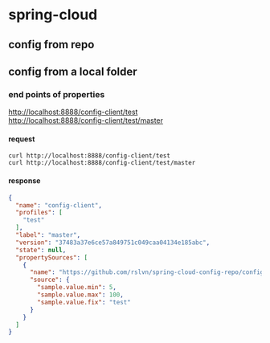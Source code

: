 # spring-cloud

## config from repo

## config from a local folder

### end points of properties

<div>
    <a href="http://localhost:8888/config-client/test" target="_blank">http://localhost:8888/config-client/test</a>
    <br/>
    <a href="http://localhost:8888/config-client/test/master" target="_blank">http://localhost:8888/config-client/test/master</a>
</div>

#### request
```shell script
curl http://localhost:8888/config-client/test
curl http://localhost:8888/config-client/test/master
```

#### response
```json
{
  "name": "config-client",
  "profiles": [
    "test"
  ],
  "label": "master",
  "version": "37483a37e6ce57a849751c049caa04134e185abc",
  "state": null,
  "propertySources": [
    {
      "name": "https://github.com/rslvn/spring-cloud-config-repo/config-client-test.yml",
      "source": {
        "sample.value.min": 5,
        "sample.value.max": 100,
        "sample.value.fix": "test"
      }
    }
  ]
}
```

